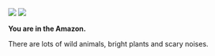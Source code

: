 <img src="images/leaves_right.png" class="right_30 shift_up">

<img src="images/toucan.png" class="left_30">

**You are in the Amazon.**

There are lots of wild animals, bright plants and scary noises.


